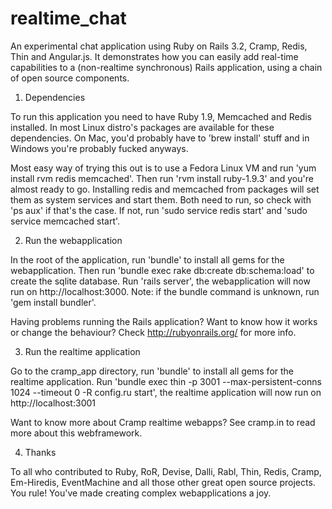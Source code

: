realtime_chat
=============

An experimental chat application using Ruby on Rails 3.2, Cramp, Redis, Thin and Angular.js. It demonstrates how you can easily add real-time capabilities to a (non-realtime synchronous) Rails application, using a chain of open source components. 

1. Dependencies

To run this application you need to have Ruby 1.9, Memcached and Redis installed. In most Linux distro's packages are available for these dependencies. On Mac, you'd probably have to 'brew install' stuff and in Windows you're probably fucked anyways. 

Most easy way of trying this out is to use a Fedora Linux VM and run 'yum install rvm redis memcached'. Then run 'rvm install ruby-1.9.3' and you're almost ready to go. Installing redis and memcached from packages will set them as system services and start them. Both need to run, so check with 'ps aux' if that's the case. If not, run 'sudo service redis start' and 'sudo service memcached start'.

2. Run the webapplication

In the root of the application, run 'bundle' to install all gems for the webapplication. Then run 'bundle exec rake db:create db:schema:load' to create the sqlite database. Run 'rails server', the webapplication will now run on http://localhost:3000. Note: if the bundle command is unknown, run 'gem install bundler'. 

Having problems running the Rails application? Want to know how it works or change the behaviour? Check http://rubyonrails.org/ for more info.

3. Run the realtime application

Go to the cramp_app directory, run 'bundle' to install all gems for the realtime application. Run 'bundle exec thin -p 3001 --max-persistent-conns 1024 --timeout 0 -R config.ru start', the realtime application will now run on http://localhost:3001

Want to know more about Cramp realtime webapps? See cramp.in to read more about this webframework.

4. Thanks

To all who contributed to Ruby, RoR, Devise, Dalli, Rabl, Thin, Redis, Cramp, Em-Hiredis, EventMachine and all those other great open source projects. You rule! You've made creating complex webapplications a joy. 

